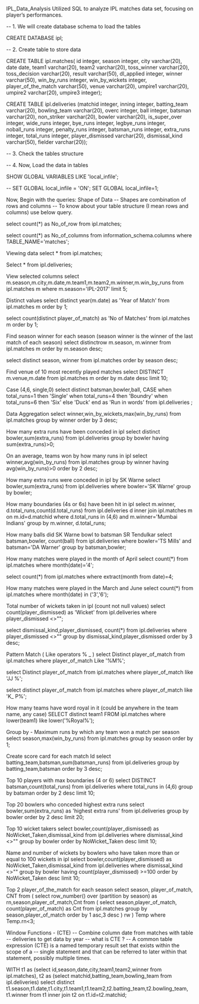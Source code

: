 IPL_Data_Analysis
Utilized SQL to analyze IPL matches data set, focusing on player’s performances.

-- 1. We will create database schema to load the tables

CREATE DATABASE ipl;

-- 2. Create table to store data

CREATE TABLE ipl.matches( id integer, season integer, city varchar(20), date date, team1 varchar(20), team2 varchar(20), toss_winner varchar(20), toss_decision varchar(20), result varchar(50), dl_applied integer, winner varchar(50), win_by_runs integer, win_by_wickets integer, player_of_the_match varchar(50), venue varchar(20), umpire1 varchar(20), umpire2 varchar(20), umpire3 integer);

CREATE TABLE ipl.deliveries (matchid integer, inning integer, batting_team varchar(20), bowling_team varchar(20), overc integer, ball integer, batsman varchar(20), non_striker varchar(20), bowler varchar(20), is_super_over integer, wide_runs integer, bye_runs integer, legbye_runs integer, noball_runs integer, penalty_runs integer, batsman_runs integer, extra_runs integer, total_runs integer, player_dismissed varchar(20), dismissal_kind varchar(50), fielder varchar(20));

-- 3. Check the tables structure

-- 4. Now, Load the data in tables

SHOW GLOBAL VARIABLES LIKE 'local_infile';

-- SET GLOBAL local_infile = 'ON';
SET GLOBAL local_infile=1;

Now, Begin with the queries:
Shape of Data
-- Shapes are combination of rows and columns -- To know about your table structure (I mean rows and columns) use below query.

select count(*) as No_of_row from ipl.matches;

select count(*) as No_of_columns from information_schema.columns where TABLE_NAME='matches';

Viewing data
select * from ipl.matches;

Select * from ipl.deliveries;

View selected columns
select m.season,m.city,m.date,m.team1,m.team2,m.winner,m.win_by_runs from ipl.matches m where m.season='IPL-2017' limit 5;

Distinct values
select distinct year(m.date) as 'Year of Match' from ipl.matches m order by 1;

select count(distinct player_of_match) as 'No of Matches' from ipl.matches m order by 1;

Find season winner for each season (season winner is the winner of the last match of each season)
select distinctrow m.season, m.winner from ipl.matches m order by m.season desc;

select distinct season, winner from ipl.matches order by season desc;

Find venue of 10 most recently played matches
select DISTINCT m.venue,m.date from ipl.matches m order by m.date desc limit 10;

Case (4,6, single,0)
select distinct batsman,bowler,ball, CASE when total_runs=1 then 'Single' when total_runs=4 then 'Boundry' when total_runs=6 then 'Six' else 'Duck' end as 'Run in words' from ipl.deliveries ;

Data Aggregation
select winner,win_by_wickets,max(win_by_runs) from ipl.matches group by winner order by 3 desc;

How many extra runs have been conceded in ipl
select distinct bowler,sum(extra_runs) from ipl.deliveries group by bowler having sum(extra_runs)>0;

On an average, teams won by how many runs in ipl
select winner,avg(win_by_runs) from ipl.matches group by winner having avg(win_by_runs)>0 order by 2 desc;

How many extra runs were conceded in ipl by SK Warne
select bowler,sum(extra_runs) from ipl.deliveries where bowler='SK Warne' group by bowler;

How many boundaries (4s or 6s) have been hit in ipl
select m.winner, d.total_runs,count(d.total_runs) from ipl.deliveries d inner join ipl.matches m on m.id=d.matchid where d.total_runs in (4,6) and m.winner='Mumbai Indians' group by m.winner, d.total_runs;

How many balls did SK Warne bowl to batsman SR Tendulkar
select batsman,bowler, count(ball) from ipl.deliveries where bowler='TS Mills' and batsman='DA Warner' group by batsman,bowler;

How many matches were played in the month of April
select count(*) from ipl.matches where month(date)='4';

select count(*) from ipl.matches where extract(month from date)=4;

How many matches were played in the March and June
select count(*) from ipl.matches where month(date) in ('3','6');

Total number of wickets taken in ipl (count not null values)
select count(player_dismissed) as 'Wicket' from ipl.deliveries where player_dismissed <>"";

select dismissal_kind,player_dismissed, count(*) from ipl.deliveries where player_dismissed <>"" group by dismissal_kind,player_dismissed order by 3 desc;

Pattern Match ( Like operators % _ )
select Distinct player_of_match from ipl.matches where player_of_match Like '%M%';

select Distinct player_of_match from ipl.matches where player_of_match like 'JJ %';

select distinct player_of_match from ipl.matches where player_of_match like 'K_ P%';

How many teams have word royal in it (could be anywhere in the team name, any case)
SELECT distinct team1 FROM ipl.matches where lower(team1) like lower('%Royal%');

Group by - Maximum runs by which any team won a match per season
select season,max(win_by_runs) from ipl.matches group by season order by 1;

Create score card for each match Id
select batting_team,batsman,sum(batsman_runs) from ipl.deliveries group by batting_team,batsman order by 3 desc;

Top 10 players with max boundaries (4 or 6)
select DISTINCT batsman,count(total_runs) from ipl.deliveries where total_runs in (4,6) group by batsman order by 2 desc limit 10;

Top 20 bowlers who conceded highest extra runs
select bowler,sum(extra_runs) as 'highest extra runs' from ipl.deliveries group by bowler order by 2 desc limit 20;

Top 10 wicket takers
select bowler,count(player_dismissed) as NoWicket_Taken,dismissal_kind from ipl.deliveries where dismissal_kind <>"" group by bowler order by NoWicket_Taken desc limit 10;

Name and number of wickets by bowlers who have taken more than or equal to 100 wickets in ipl
select bowler,count(player_dismissed) as NoWicket_Taken,dismissal_kind from ipl.deliveries where dismissal_kind <>"" group by bowler having count(player_dismissed) >=100 order by NoWicket_Taken desc limit 10;

Top 2 player_of_the_match for each season
select season, player_of_match, CNT from ( select row_number() over (partition by season) as rn,season,player_of_match,Cnt from ( select season,player_of_match, count(player_of_match) as Cnt from ipl.matches group by season,player_of_match order by 1 asc,3 desc ) rw ) Temp where Temp.rn<3;

Window Functions - (CTE) -- Combine column date from matches with table
-- deliveries to get data by year -- what is CTE ? -- A common table expression (CTE) is a named temporary result set that exists within the scope of a
-- single statement and that can be referred to later within that statement, possibly multiple times.

WITH t1 as (select id,season,date,city,team1,team2,winner from ipl.matches), t2 as (select matchid,batting_team,bowling_team from ipl.deliveries) select distinct t1.season,t1.date,t1.city,t1.team1,t1.team2,t2.batting_team,t2.bowling_team, t1.winner from t1 inner join t2 on t1.id=t2.matchid;
